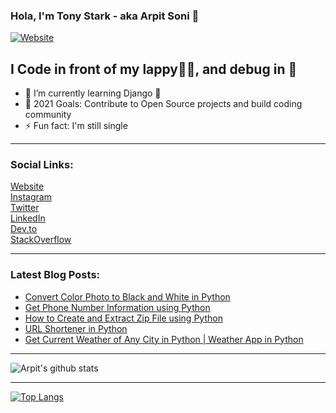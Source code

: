### Hola, I'm Tony Stark - aka Arpit Soni 👋

[![Website](https://img.shields.io/website?label=codesnail.com&style=for-the-badge&url=https%3A%2F%2Fcodestackr.com)](https://www.codesnail.com)

## I Code in front of my lappy👨‍💻, and debug in 🚽 

- 🌱 I’m currently learning Django 🦄
- 🎯 2021 Goals: Contribute to Open Source projects and build coding community
- ⚡ Fun fact: I'm still single

---

### Social Links:

[Website](https://www.codesnail.com/)<br>
[Instagram](https://www.instagram.com/code_snail/)<br>
[Twitter](https://twitter.com/code_snail)<br>
[LinkedIn](https://www.linkedin.com/in/arpitsoni108/)<br>
[Dev.to](https://dev.to/codesnail/)<br>
[StackOverflow](https://stackoverflow.com/users/8997228/arpit-soni)

---

### Latest Blog Posts:

<!-- BLOG-POST-LIST:START -->
- [Convert Color Photo to Black and White in Python](https://www.codesnail.com/convert-color-photo-to-black-and-white-in-python/)
- [Get Phone Number Information using Python](https://www.codesnail.com/get-phone-number-information-using-python/)
- [How to Create and Extract Zip File using Python](https://www.codesnail.com/how-to-create-and-extract-zip-file-using-python/)
- [URL Shortener in Python](https://www.codesnail.com/url-shortener-in-python/)
- [Get Current Weather of Any City in Python | Weather App in Python](https://www.codesnail.com/get-current-weather-of-any-city-in-python-weather-app-in-python/)
<!-- BLOG-POST-LIST:END -->

---
![Arpit's github stats](https://github-readme-stats.vercel.app/api?username=soniarpit&show_icons=true&theme=dark&icon_color=fff)

---
[![Top Langs](https://github-readme-stats.vercel.app/api/top-langs/?username=soniarpit)](https://github.com/SoniArpit/)

